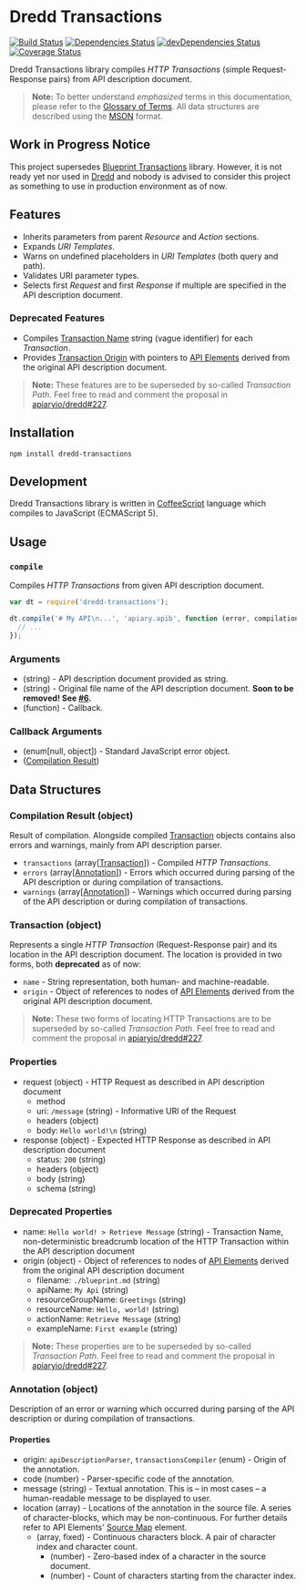 # Dredd Transactions

[![Build Status](https://travis-ci.org/apiaryio/dredd-transactions.png?branch=master)](https://travis-ci.org/apiaryio/dredd-transactions)
[![Dependencies Status](https://david-dm.org/apiaryio/dredd-transactions.png)](https://david-dm.org/apiaryio/dredd-transactions)
[![devDependencies Status](https://david-dm.org/apiaryio/dredd-transactions/dev-status.png)](https://david-dm.org/apiaryio/dredd-transactions#info=devDependencies)
[![Coverage Status](https://coveralls.io/repos/github/apiaryio/dredd-transactions/badge.svg?branch=master)](https://coveralls.io/github/apiaryio/dredd-transactions?branch=master)

Dredd Transactions library compiles *HTTP Transactions* (simple Request-Response pairs) from API description document.

> **Note:** To better understand *emphasized* terms in this documentation, please refer to the [Glossary of Terms][api-blueprint-glossary]. All data structures are described using the [MSON][mson-spec] format.


## Work in Progress Notice

This project supersedes [Blueprint Transactions][blueprint-transactions] library. However, it is not ready yet nor used in [Dredd][dredd] and nobody is advised to consider this project as something to use in production environment as of now.


## Features

* Inherits parameters from parent *Resource* and *Action* sections.
* Expands *URI Templates*.
* Warns on undefined placeholders in *URI Templates* (both query and path).
* Validates URI parameter types.
* Selects first *Request* and first *Response* if multiple are specified in the API description document.


### Deprecated Features

* Compiles [Transaction Name][transaction-object-spec] string (vague identifier) for each *Transaction*.
* Provides [Transaction Origin][transaction-object-spec] with pointers to [API Elements][api-elements] derived from the original API description document.

> **Note:** These features are to be superseded by so-called _Transaction Path_. Feel free to read and comment the proposal in [apiaryio/dredd#227](https://github.com/apiaryio/dredd/issues/227).


## Installation

```
npm install dredd-transactions
```


## Development

Dredd Transactions library is written in [CoffeeScript](http://coffeescript.org/) language which compiles to JavaScript (ECMAScript 5).


## Usage

### `compile`

Compiles *HTTP Transactions* from given API description document.

```javascript
var dt = require('dredd-transactions');

dt.compile('# My API\n...', 'apiary.apib', function (error, compilationResult) {
  // ...
});
```

### Arguments

- (string) - API description document provided as string.
- (string) - Original file name of the API description document. **Soon to be removed! See [#6][filename-deprecation].**
- (function) - Callback.

### Callback Arguments

- (enum[null, object]) - Standard JavaScript error object.
- ([Compilation Result][compilation-result-object-spec])


## Data Structures

<a name="compilation-result-object"></a>
### Compilation Result (object)

Result of compilation. Alongside compiled [Transaction][transaction-object-spec] objects contains also errors and warnings, mainly from API description parser.

- `transactions` (array[[Transaction][transaction-object-spec]]) - Compiled _HTTP Transactions_.
- `errors` (array[[Annotation][annotation-object-spec]]) - Errors which occurred during parsing of the API description or during compilation of transactions.
- `warnings` (array[[Annotation][annotation-object-spec]]) - Warnings which occurred during parsing of the API description or during compilation of transactions.

<a name="transaction-object"></a>
### Transaction (object)

Represents a single *HTTP Transaction* (Request-Response pair) and its location in the API description document. The location is provided in two forms, both **deprecated** as of now:

- `name` - String representation, both human- and machine-readable.
- `origin` - Object of references to nodes of [API Elements][api-elements] derived from the original API description document.

> **Note:** These two forms of locating HTTP Transactions are to be superseded by so-called _Transaction Path_. Feel free to read and comment the proposal in [apiaryio/dredd#227](https://github.com/apiaryio/dredd/issues/227).


### Properties

- request (object) - HTTP Request as described in API description document
    - method
    - uri: `/message` (string) - Informative URI of the Request
    - headers (object)
    - body: `Hello world!\n` (string)
- response (object) - Expected HTTP Response as described in API description document
    - status: `200` (string)
    - headers (object)
    - body (string)
    - schema (string)


### Deprecated Properties

- name: `Hello world! > Retrieve Message` (string) - Transaction Name, non-deterministic breadcrumb location of the HTTP Transaction within the API description document
- origin (object) - Object of references to nodes of [API Elements][api-elements] derived from the original API description document
    - filename: `./blueprint.md` (string)
    - apiName: `My Api` (string)
    - resourceGroupName: `Greetings` (string)
    - resourceName: `Hello, world!` (string)
    - actionName: `Retrieve Message` (string)
    - exampleName: `First example` (string)

> **Note:** These properties are to be superseded by so-called _Transaction Path_. Feel free to read and comment the proposal in [apiaryio/dredd#227](https://github.com/apiaryio/dredd/issues/227).


<a name="annotation-object"></a>
### Annotation (object)

Description of an error or warning which occurred during parsing of the API description or during compilation of transactions.

#### Properties

+ origin: `apiDescriptionParser`, `transactionsCompiler` (enum) - Origin of the annotation.
+ code (number) - Parser-specific code of the annotation.
+ message (string) - Textual annotation. This is – in most cases – a human-readable message to be displayed to user.
+ location (array) - Locations of the annotation in the source file. A series of character-blocks, which may be non-continuous. For further details refer to API Elements' [Source Map](source-map) element.
    + (array, fixed) - Continuous characters block. A pair of character index and character count.
        + (number) - Zero-based index of a character in the source document.
        + (number) - Count of characters starting from the character index.


[dredd]: https://github.com/apiaryio/dredd
[mson-spec]: https://github.com/apiaryio/mson
[api-elements]: http://api-elements.readthedocs.org/
[api-blueprint-glossary]: https://github.com/apiaryio/api-blueprint/blob/master/Glossary%20of%20Terms.md
[blueprint-transactions]: https://github.com/apiaryio/blueprint-transactions/


[filename-deprecation]: https://github.com/apiaryio/dredd-transactions/issues/6
[compilation-result-object-spec]: #compilation-result-object
[transaction-object-spec]: #transaction-object
[annotation-object-spec]: #annotation-object
[source-map]: https://github.com/refractproject/refract-spec/blob/master/namespaces/parse-result-namespace.md#source-map-element
